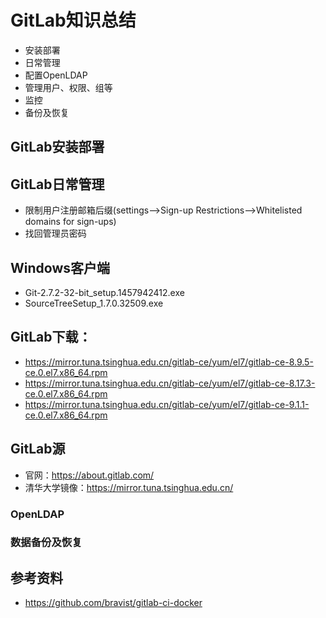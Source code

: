 # GitLab知识总结
- 安装部署
- 日常管理
- 配置OpenLDAP
- 管理用户、权限、组等
- 监控
- 备份及恢复


## GitLab安装部署
## GitLab日常管理
- 限制用户注册邮箱后缀(settings-->Sign-up Restrictions-->Whitelisted domains for sign-ups)
- 找回管理员密码

## Windows客户端
  - Git-2.7.2-32-bit_setup.1457942412.exe
  - SourceTreeSetup_1.7.0.32509.exe
## GitLab下载：
  - https://mirror.tuna.tsinghua.edu.cn/gitlab-ce/yum/el7/gitlab-ce-8.9.5-ce.0.el7.x86_64.rpm
  - https://mirror.tuna.tsinghua.edu.cn/gitlab-ce/yum/el7/gitlab-ce-8.17.3-ce.0.el7.x86_64.rpm
  - https://mirror.tuna.tsinghua.edu.cn/gitlab-ce/yum/el7/gitlab-ce-9.1.1-ce.0.el7.x86_64.rpm
	
## GitLab源
  - 官网：https://about.gitlab.com/
  - 清华大学镜像：https://mirror.tuna.tsinghua.edu.cn/
  
### OpenLDAP
### 数据备份及恢复
## 参考资料
- https://github.com/bravist/gitlab-ci-docker

